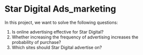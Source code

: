 # Star Digital Ads_marketing 
In this project, we want to solve the following questions:
1.	Is online advertising effective for Star Digital?
2.	Whether increasing the frequency of advertising increases the probability of purchase?
3.	Which sites should Star Digital advertise on? 

